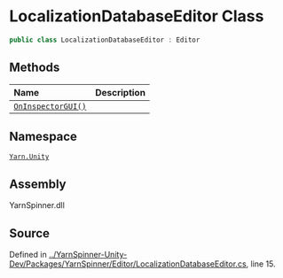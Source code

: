 <!-- This file was generated by a tool. Do not edit this file by hand. -->

# LocalizationDatabaseEditor Class


```csharp
public class LocalizationDatabaseEditor : Editor
```



## Methods
|Name|Description|
|:---|:---|
|[`OnInspectorGUI()`](/api/csharp/yarn.unity/localizationdatabaseeditor.oninspectorgui.md)||
## Namespace
[`Yarn.Unity`](/api/csharp/yarn.unity/README.md)

## Assembly
YarnSpinner.dll

## Source
Defined in [../YarnSpinner-Unity-Dev/Packages/YarnSpinner/Editor/LocalizationDatabaseEditor.cs](https://github.com/YarnSpinnerTool/YarnSpinner-Unity//blob/develop/Editor/LocalizationDatabaseEditor.cs#L15), line 15.
